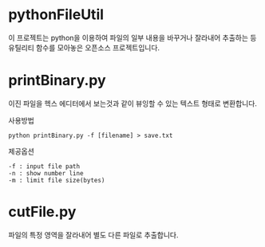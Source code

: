 # pythonFileUtil

이 프로젝트는 python을 이용하여 파일의 일부 내용을 바꾸거나 잘라내어 추출하는 등 유틸리티 함수를 모아놓은 오픈소스 프로젝트입니다.

# printBinary.py

이진 파일을 헥스 에디터에서 보는것과 같이 뷰잉할 수 있는 텍스트 형태로 변환합니다.

사용방법

    python printBinary.py -f [filename] > save.txt

제공옵션

    -f : input file path
    -n : show number line
    -m : limit file size(bytes) 

# cutFile.py

파일의 특정 영역을 잘라내어 별도 다른 파일로 추출합니다.
